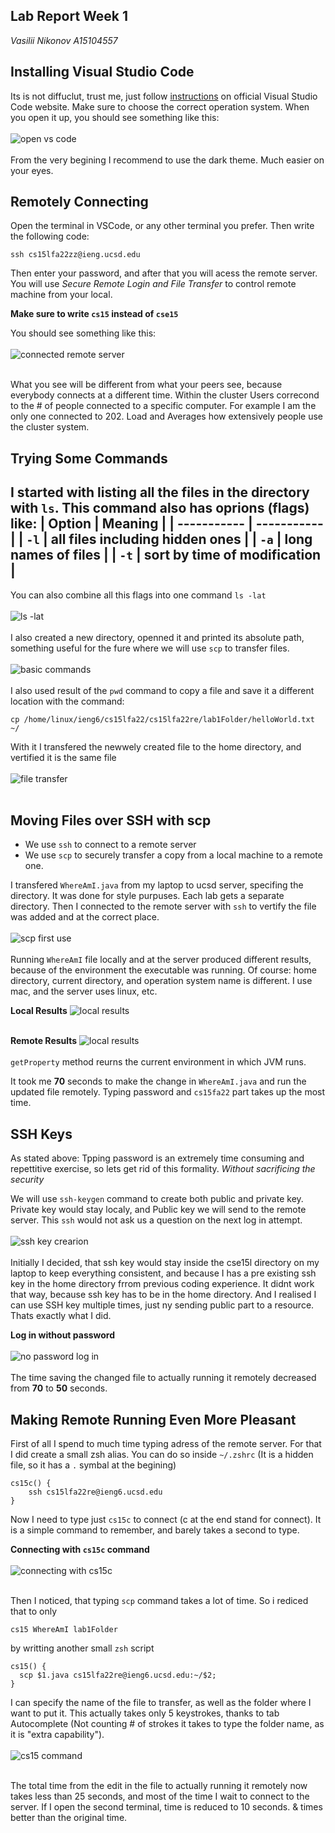 ## Lab Report Week 1
*Vasilii Nikonov A15104557*

## Installing Visual Studio Code
Its is not diffuclut, trust me, just follow [instructions](https://code.visualstudio.com/) on official Visual Studio Code website. Make sure to choose the correct operation system. When you open it up, you should see something like this:
<br></br>
![open vs code](./images/lab1/1.png)
<br></br>
From the very begining I recommend to use the dark theme. Much easier on your eyes.

## Remotely Connecting
Open the terminal in VSCode, or any other terminal you prefer. Then write the following code:

```
ssh cs15lfa22zz@ieng.ucsd.edu
```
Then enter your password, and after that you will acess the remote server. You will use *Secure Remote Login and File Transfer* to control remote machine from your local.

**Make sure to write `cs15` instead of `cse15`**

You should see something like this:
<br></br>
![connected remote server](./images/lab1/2.png)
<br></br>

What you see will be different from what your peers see, because everybody connects at a different time. Within the cluster Users correcond to the # of people connected to a specific computer. For example I am the only one connected to 202. Load and Averages how extensively people use the cluster system.

## Trying Some Commands
I started with listing all the files in the directory with `ls`. 
This command also has oprions (flags) like:
| Option      | Meaning     |
| ----------- | ----------- |
| `-l`     | all files including hidden ones      |
| `-a`     | long names of files       |
| `-t`     | sort by time of modification       |
---

You can also combine all this flags into one command `ls -lat`
<br></br>
![ls -lat](./images/lab1/45.png)
<br></br>
I also created a new directory, openned it and printed its absolute path, something useful for the fure where we will use `scp` to transfer files.
<br></br>
![basic commands](./images/lab1/3.png)
<br></br>
I also used result of the `pwd` command to copy a file and save it a different location with the command:
```
cp /home/linux/ieng6/cs15lfa22/cs15lfa22re/lab1Folder/helloWorld.txt ~/
```
With it I transfered the newwely created file to the home directory, and vertified it is the same file
<br></br>
![file transfer](./images/lab1/4.png)
<br></br>

## Moving Files over SSH with scp

- We use `ssh` to connect to a remote server
- We use `scp` to securely transfer a copy from a local machine to a remote one.

I transfered `WhereAmI.java` from my laptop to ucsd server, specifing the directory. It was done for style purpuses. Each lab gets a separate directory. Then I connected to the remote server with `ssh` to vertify the file was added and at the correct place.
<br></br>
![scp first use](./images/lab1/6.png)
<br></br>
Running `WhereAmI` file locally and at the server produced different results, because of the environment the executable was running. Of course: home directory, current directory, and operation system name is different. I use mac, and the server uses linux, etc.

**Local Results**
![local results](./images/lab1/5.png)
<br></br>

**Remote Results**
![local results](./images/lab1/7.png)
<br></br>
`getProperty` method reurns the current environment in which JVM runs.

It took me **70** seconds to make the change in `WhereAmI.java` and run the updated file remotely. Typing password and `cs15fa22` part takes up the most time.

## SSH Keys

As stated above: Tpping password is an extremely time consuming and repettitive exercise, so lets get rid of this formality. *Without sacrificing the security*

We will use `ssh-keygen` command to create both public and private key. Private key would stay localy, and Public key we will send to the remote server. This `ssh` would not ask us a question on the next log in attempt.
<br></br>
![ssh key crearion](./images/lab1/8.png)
<br></br>
Initially I decided, that ssh key would stay inside the cse15l directory on my laptop to keep everything consistent, and because I has a pre existing ssh key in the home directory frrom previous coding experience. It didnt work that way, because ssh key has to be in the home directory. And I realised I can use SSH key multiple times, just ny sending public part to a resource. Thats exactly what I did.

**Log in without password**
<br></br>
![no password log in](./images/lab1/9.png)
<br></br>
The time saving the changed file to actually running it remotely decreased from **70** to **50** seconds.

## Making Remote Running Even More Pleasant
First of all I spend to much time typing adress of the remote server. For that I did create a small zsh alias.
You can do so inside `~/.zshrc` (It is a hidden file, so it has a `.` symbal at the begining)
```
cs15c() {
    ssh cs15lfa22re@ieng6.ucsd.edu
}
```
Now I need to type just `cs15c` to connect (c at the end stand for connect). It is a simple command to remember, and barely takes a second to type.

**Connecting with `cs15c` command**
<br></br>
![connecting with cs15c](./images/lab1/10.png)
<br></br>

Then I noticed, that typing `scp` command takes a lot of time. So i rediced that to only
```
cs15 WhereAmI lab1Folder
```
by writting another small `zsh` script
```
cs15() {
  scp $1.java cs15lfa22re@ieng6.ucsd.edu:~/$2;
}
```
I can specify the name of the file to transfer, as well as the folder where I want to put it. This actually takes only 5 keystrokes, thanks to tab Autocomplete (Not counting # of strokes it takes to type the folder name, as it is "extra capability").
<br></br>
![cs15 command](./images/lab1/11.png)
<br></br>

The total time from the edit in the file to actually running it remotely now takes less than 25 seconds, and most of the time I wait to connect to the server. If I open the second terminal, time is reduced to 10 seconds. & times better than the original time.